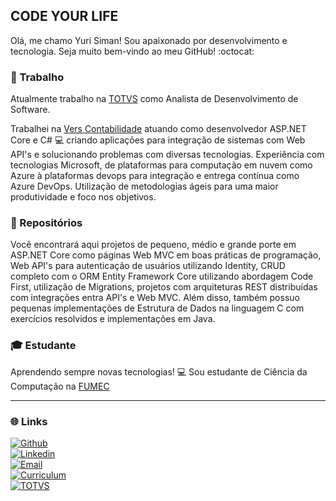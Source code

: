 ## CODE YOUR LIFE

Olá, me chamo Yuri Siman! Sou apaixonado por desenvolvimento e tecnologia. Seja muito bem-vindo ao meu GitHub! :octocat:    

### :briefcase: Trabalho 

Atualmente trabalho na [TOTVS](https://www.totvs.com/) como Analista de Desenvolvimento de Software.  

Trabalhei na [Vers Contabilidade](https://www.vers.com.br/) atuando como desenvolvedor ASP.NET Core e C# :computer: criando aplicações para integração de sistemas com Web API's e solucionando problemas com diversas tecnologias. Experiência com tecnologias Microsoft, de plataformas para computação em nuvem como Azure à plataformas devops para integração e entrega contínua como Azure DevOps. Utilização de metodologias ágeis para uma maior produtividade e foco nos objetivos.

### :open_file_folder: Repositórios

Você encontrará aqui projetos de pequeno, médio e grande porte em ASP.NET Core como páginas Web MVC em boas práticas de programação, Web API's para autenticação de usuários utilizando Identity, CRUD completo com o ORM Entity Framework Core utilizando abordagem Code First, utilização de Migrations, projetos com arquiteturas REST distribuídas com integrações entra API's e Web MVC. Além disso, também possuo pequenas implementações de Estrutura de Dados na linguagem C com exercícios resolvidos e implementações em Java.

### :mortar_board: Estudante

Aprendendo sempre novas tecnologias! :computer: Sou estudante de Ciência da Computação na [FUMEC](http://www.fumec.br/)  

---

### :globe_with_meridians: Links


[![Github](https://img.shields.io/badge/github-profile-%237159c1?style=for-the-badge&logo=github)](https://github.com/YuriSiman)  
[![Linkedin](https://img.shields.io/badge/linkedin-social-%230077B5?style=for-the-badge&logo=linkedin)](https://www.linkedin.com/in/yurisiman/)  
[![Email](https://img.shields.io/badge/email-contact-%23D14836?style=for-the-badge&logo=gmail)](mailto:contato@yurisiman.com.br)  
[![Curriculum](https://img.shields.io/badge/site-curriculum-%23563D7C?style=for-the-badge&logo=bootstrap)](https://yurisiman.com.br)  
[![TOTVS](https://img.shields.io/badge/hmb-job-%233776AB?style=for-the-badge&logo=v)](https://www.totvs.com/)  
